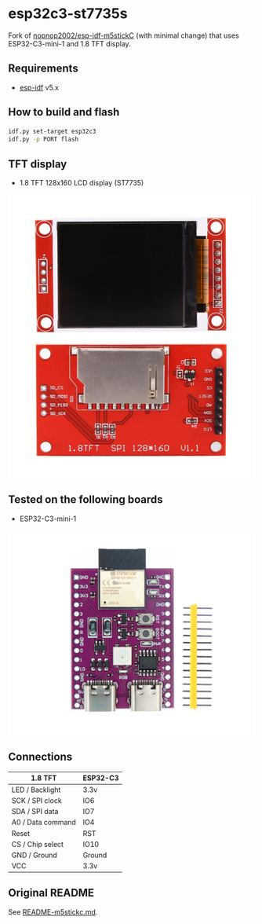 # esp32c3-st7735s

Fork of [nopnop2002/esp-idf-m5stickC](https://github.com/nopnop2002/esp-idf-m5stickC) (with minimal change) that uses ESP32-C3-mini-1 and 1.8 TFT display.

## Requirements

- [esp-idf](https://github.com/espressif/esp-idf) v5.x

## How to build and flash

```sh
idf.py set-target esp32c3
idf.py -p PORT flash
```

## TFT display

- 1.8 TFT 128x160 LCD display (ST7735)

![tft display](tft-1-8-st7735s.png)

## Tested on the following boards

- ESP32-C3-mini-1

![esp32-c3-mini-1](esp32-c3-mini-1.png)

## Connections

| 1.8 TFT           | ESP32-C3 |
|-------------------|----------|
| LED / Backlight   | 3.3v     |
| SCK / SPI clock   | IO6      |
| SDA / SPI data    | IO7      |
| A0 / Data command | IO4      |
| Reset             | RST      |
| CS / Chip select  | IO10     |
| GND / Ground      | Ground   |
| VCC               | 3.3v     |

## Original README

See [README-m5stickc.md](./README-m5stickc.md).
